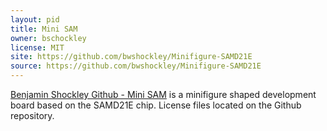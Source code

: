 ```yaml
---
layout: pid
title: Mini SAM
owner: bschockley
license: MIT
site: https://github.com/bwshockley/Minifigure-SAMD21E
source: https://github.com/bwshockley/Minifigure-SAMD21E
---
```

[Benjamin Shockley Github - Mini SAM](https://github.com/bwshockley/Minifigure-SAMD21E) is a minifigure shaped development board based on the SAMD21E chip.  License files located on the Github repository.
